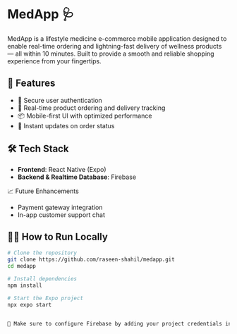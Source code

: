 # MedApp 🩺

MedApp is a lifestyle medicine e-commerce mobile application designed to enable real-time ordering and lightning-fast delivery of wellness products — all within 10 minutes. Built to provide a smooth and reliable shopping experience from your fingertips.

## 🚀 Features

- 🔐 Secure user authentication
- 🛒 Real-time product ordering and delivery tracking
- 📦 Mobile-first UI with optimized performance
- 🔔 Instant updates on order status

## 🛠 Tech Stack

- **Frontend**: React Native (Expo)
- **Backend & Realtime Database**: Firebase


📈 Future Enhancements
  - Payment gateway integration
  - In-app customer support chat

## 🧑‍💻 How to Run Locally

```bash
# Clone the repository
git clone https://github.com/raseen-shahil/medapp.git
cd medapp

# Install dependencies
npm install

# Start the Expo project
npx expo start


🔑 Make sure to configure Firebase by adding your project credentials in a firebaseConfig.js file.
